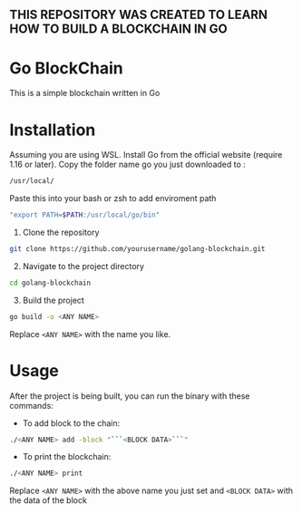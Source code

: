 ## THIS REPOSITORY WAS CREATED TO LEARN HOW TO BUILD A BLOCKCHAIN IN GO

# Go BlockChain
This is a simple blockchain written in Go

# Installation
Assuming you are using WSL.
Install Go from the official website (require 1.16 or later).
Copy the folder name go you just downloaded to : 
```sh
/usr/local/ 
```
Paste this into your bash or zsh to add enviroment path
```sh
"export PATH=$PATH:/usr/local/go/bin"
```
1. Clone the repository
```sh
git clone https://github.com/yourusername/golang-blockchain.git
```
2. Navigate to the project directory
```sh
cd golang-blockchain
```
3. Build the project
```sh
go build -o <ANY NAME>
```
Replace ```<ANY NAME>``` with the name you like.
# Usage
After the project is being built, you can run the binary with these commands:
- To add block to the chain:
```sh
./<ANY NAME> add -block "```<BLOCK DATA>```"
```
- To print the blockchain:
```sh
./<ANY NAME> print 
```
Replace ```<ANY NAME>``` with the above name you just set and ```<BLOCK DATA>``` with the data of the block 
